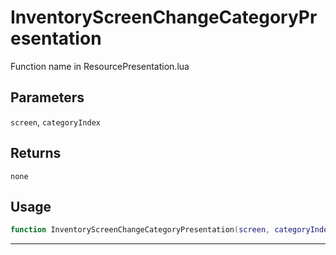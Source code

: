 # InventoryScreenChangeCategoryPresentation
Function name in ResourcePresentation.lua
## Parameters
`screen`, `categoryIndex`
## Returns
`none`
## Usage
```lua
function InventoryScreenChangeCategoryPresentation(screen, categoryIndex)
```
---
